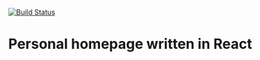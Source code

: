 [![Build Status](https://travis-ci.org/KCreate/leonardschuetz.ch.svg?branch=master)](https://travis-ci.org/KCreate/leonardschuetz.ch)
# Personal homepage written in React
